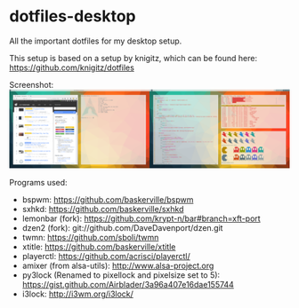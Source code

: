 # dotfiles-desktop

All the important dotfiles for my desktop setup.

This setup is based on a setup by knigitz, which can be found here:  https://github.com/knigitz/dotfiles

Screenshot:
![Image](https://github.com/freundTech/dotfiles-desktop/raw/master/screenFetch-current.png)

Programs used: 
* bspwm: https://github.com/baskerville/bspwm
* sxhkd: https://github.com/baskerville/sxhkd
* lemonbar (fork): https://github.com/krypt-n/bar#branch=xft-port
* dzen2 (fork): git://github.com/DaveDavenport/dzen.git
* twmn: https://github.com/sboli/twmn
* xtitle: https://github.com/baskerville/xtitle
* playerctl: https://github.com/acrisci/playerctl/
* amixer (from alsa-utils): http://www.alsa-project.org
* py3lock (Renamed to pixellock and pixelsize set to 5): https://gist.github.com/Airblader/3a96a407e16dae155744
* i3lock: http://i3wm.org/i3lock/
